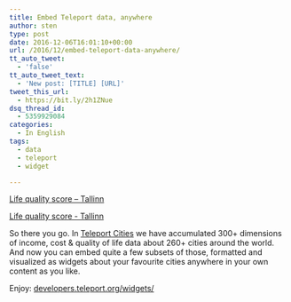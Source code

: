 ```yaml
---
title: Embed Teleport data, anywhere
author: sten
type: post
date: 2016-12-06T16:01:10+00:00
url: /2016/12/embed-teleport-data-anywhere/
tt_auto_tweet:
  - 'false'
tt_auto_tweet_text:
  - 'New post: [TITLE] [URL]'
tweet_this_url:
  - https://bit.ly/2h1ZNue
dsq_thread_id:
  - 5359929084
categories:
  - In English
tags:
  - data
  - teleport
  - widget

---
```

[Life quality score &#8211; Tallinn][1]

<a class="teleport-widget-link" href="https://teleport.org/cities/tallinn/">Life quality score - Tallinn</a><script async class="teleport-widget-script" data-url="https://teleport.org/cities/tallinn/widget/scores/?currency=USD" data-max-width="770" data-height="926" src="https://teleport.org/assets/firefly/widget-snippet.min.js"></script>


So there you go. In [Teleport Cities][2] we have accumulated 300+ dimensions of income, cost & quality of life data about 260+ cities around the world. And now you can embed quite a few subsets of those, formatted and visualized as widgets about your favourite cities anywhere in your own content as you like.

Enjoy: [developers.teleport.org/widgets/][3]


 [1]: https://teleport.org/cities/tallinn/
 [2]: https://teleport.org/cities/
 [3]: https://developers.teleport.org/widgets/